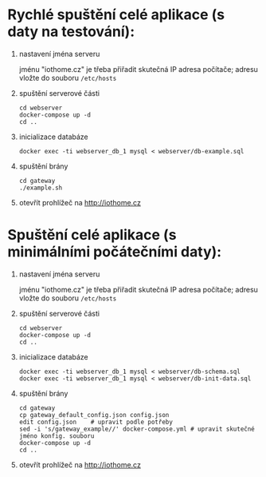 Rychlé spuštění celé aplikace (s daty na testování):
====================================================

1)  nastavení jména serveru

    jménu "iothome.cz" je třeba přiřadit skutečná IP adresa počítače;
    adresu vložte do souboru `/etc/hosts` 

2)  spuštění serverové části

        cd webserver
        docker-compose up -d
        cd ..

3)  inicializace databáze

        docker exec -ti webserver_db_1 mysql < webserver/db-example.sql

4)  spuštění brány

        cd gateway
        ./example.sh

5) otevřít prohlížeč na http://iothome.cz




Spuštění celé aplikace (s minimálními počátečními daty):
==================================


1)  nastavení jména serveru

    jménu "iothome.cz" je třeba přiřadit skutečná IP adresa počítače;
    adresu vložte do souboru `/etc/hosts`

2)  spuštění serverové části

        cd webserver
        docker-compose up -d
        cd ..

3)  inicializace databáze

        docker exec -ti webserver_db_1 mysql < webserver/db-schema.sql
        docker exec -ti webserver_db_1 mysql < webserver/db-init-data.sql

4)  spuštění brány

        cd gateway
        cp gateway_default_config.json config.json
        edit config.json	# upravit podle potřeby
        sed -i 's/gateway_example//' docker-compose.yml # upravit skutečné jméno konfig. souboru
        docker-compose up -d
        cd ..

5) otevřít prohlížeč na http://iothome.cz

